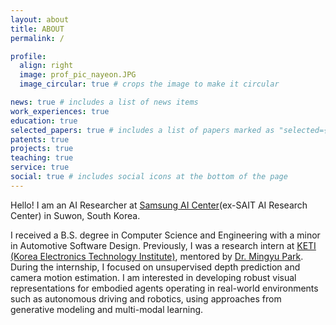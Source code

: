 ```yaml
---
layout: about
title: ABOUT
permalink: /

profile:
  align: right
  image: prof_pic_nayeon.JPG
  image_circular: true # crops the image to make it circular

news: true # includes a list of news items
work_experiences: true
education: true
selected_papers: true # includes a list of papers marked as "selected={true}"
patents: true
projects: true
teaching: true
service: true
social: true # includes social icons at the bottom of the page
---
```


Hello! I am an AI Researcher at [Samsung AI Center](https://www.sait.samsung.co.kr/saithome/main/main.do)(ex-SAIT AI Research Center) in Suwon, South Korea.

I received a B.S. degree in Computer Science and Engineering with a minor in Automotive Software Design. Previously, I was a research intern at [KETI (Korea Electronics Technology Institute)](https://www.keti.re.kr/), mentored by [Dr. Mingyu Park](https://scholar.google.co.uk/citations?user=VUj1ZWoAAAAJ&hl=en). During the internship, I focused on unsupervised depth prediction and camera motion estimation.
I am interested in developing robust visual representations for embodied agents operating in real-world environments such as autonomous driving and robotics, using approaches from generative modeling and multi-modal learning.

